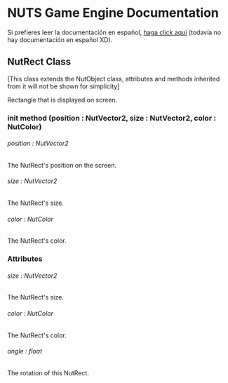 # NUTS Game Engine Documentation

Si prefieres leer la documentación en español, [haga click aquí](https://www.google.com/search?q=nigger&rlz=1CAGSIC_enES866&oq=nigger&gs_lcrp=EgZjaHJvbWUyBggAEEUYOTIMCAEQLhgKGLEDGIAEMgwIAhAuGAoYsQMYgAQyDwgDEC4YChivARjHARiABDIJCAQQABgKGIAEMgkIBRAAGAoYgAQyDAgGEC4YChixAxiABDIMCAcQLhgKGLEDGIAEMhIICBAAGAoYgwEYsQMYgAQYigXSAQgxNDA3ajBqN6gCCLACAQ&sourceid=chrome&ie=UTF-8&safe=active&ssui=on) (todavía no hay documentación en español XD).

## NutRect Class

[This class extends the NutObject class, attributes and methods inherited from it will not be shown for simplicity]

Rectangle that is displayed on screen.

### init method (position : NutVector2, size : NutVector2, color : NutColor)

###### position : NutVector2

The NutRect's position on the screen.

###### size : NutVector2

The NutRect's size.

###### color : NutColor

The NutRect's color.

### Attributes

###### size : NutVector2

The NutRect's size.

###### color : NutColor

The NutRect's color.

###### angle : float

The rotation of this NutRect.
